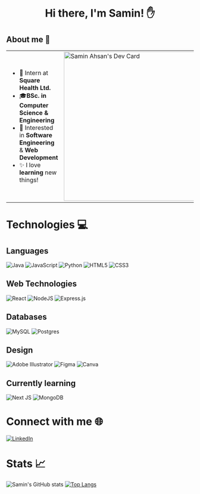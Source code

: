 <h1 align = "center" > Hi there, I'm Samin! ✋</h1>

## About me 📖

<span></span>
<span></span>
<table>
<tr>
  <td valign="center">    
    <ul>
      <li style="none">🏢 Intern at <b>Square Health Ltd. </b> </li>
      <li style="none">🎓<b>BSc. in Computer Science & Engineering</b></li>
      <li>🌱 Interested in <b>Software Engineering</b> & <b>Web Development</b></li>
      <li>✨ I love <b>learning</b> new things!</li>
    </ul>
    
    
    
    
  </td>
  <td>
    <a href="https://app.daily.dev/speedyGonzal0"><img src="https://api.daily.dev/devcards/c81e27f8f18f42b2a336c79c8e65c4c8.png?r=asy" width="400" alt="Samin Ahsan's Dev Card"/></a>
  </td>

</tr>
</table>

# Technologies 💻
## Languages
![Java](https://img.shields.io/badge/java-%23ED8B00.svg?style=for-the-badge&logo=java&logoColor=white)
![JavaScript](https://img.shields.io/badge/javascript-%23323330.svg?style=for-the-badge&logo=javascript&logoColor=%23F7DF1E)
![Python](https://img.shields.io/badge/python-3670A0?style=for-the-badge&logo=python&logoColor=ffdd54)
![HTML5](https://img.shields.io/badge/html5-%23E34F26.svg?style=for-the-badge&logo=html5&logoColor=white)
![CSS3](https://img.shields.io/badge/css3-%231572B6.svg?style=for-the-badge&logo=css3&logoColor=white)

## Web Technologies
![React](https://img.shields.io/badge/react-%2320232a.svg?style=for-the-badge&logo=react&logoColor=%2361DAFB)
![NodeJS](https://img.shields.io/badge/node.js-6DA55F?style=for-the-badge&logo=node.js&logoColor=white)
![Express.js](https://img.shields.io/badge/express.js-%23404d59.svg?style=for-the-badge&logo=express&logoColor=%2361DAFB)

## Databases
![MySQL](https://img.shields.io/badge/mysql-%2300f.svg?style=for-the-badge&logo=mysql&logoColor=white)
![Postgres](https://img.shields.io/badge/postgres-%23316192.svg?style=for-the-badge&logo=postgresql&logoColor=white)

## Design
![Adobe Illustrator](https://img.shields.io/badge/adobe%20illustrator-%23FF9A00.svg?style=for-the-badge&logo=adobe%20illustrator&logoColor=white)
![Figma](https://img.shields.io/badge/figma-%23F24E1E.svg?style=for-the-badge&logo=figma&logoColor=white)
![Canva](https://img.shields.io/badge/Canva-%2300C4CC.svg?style=for-the-badge&logo=Canva&logoColor=white)

## Currently learning
![Next JS](https://img.shields.io/badge/Next-black?style=for-the-badge&logo=next.js&logoColor=white)
![MongoDB](https://img.shields.io/badge/MongoDB-%234ea94b.svg?style=for-the-badge&logo=mongodb&logoColor=white)



# Connect with me 🌐
<a href = "https://www.linkedin.com/in/samin-ahsan/">![LinkedIn](https://img.shields.io/badge/linkedin-%230077B5.svg?style=for-the-badge&logo=linkedin&logoColor=white)</a>

# Stats 📈
![Samin's GitHub stats](https://github-readme-stats.vercel.app/api?username=speedyGonzal0&show_icons=true&theme=tokyonight)
[![Top Langs](https://github-readme-stats.vercel.app/api/top-langs/?username=speedyGonzal0&layout=compact)](https://github.com/speedyGonzal0/github-readme-stats)



<!--
**speedyGonzal0/speedyGonzal0** is a ✨ _special_ ✨ repository because its `README.md` (this file) appears on your GitHub profile.

Here are some ideas to get you started:

- 🔭 I’m currently working on ...
- 🌱 I’m currently learning ...
- 👯 I’m looking to collaborate on ...
- 🤔 I’m looking for help with ...
- 💬 Ask me about ...
- 📫 How to reach me: ...
- 😄 Pronouns: ...
- ⚡ Fun fact: ...
-->
